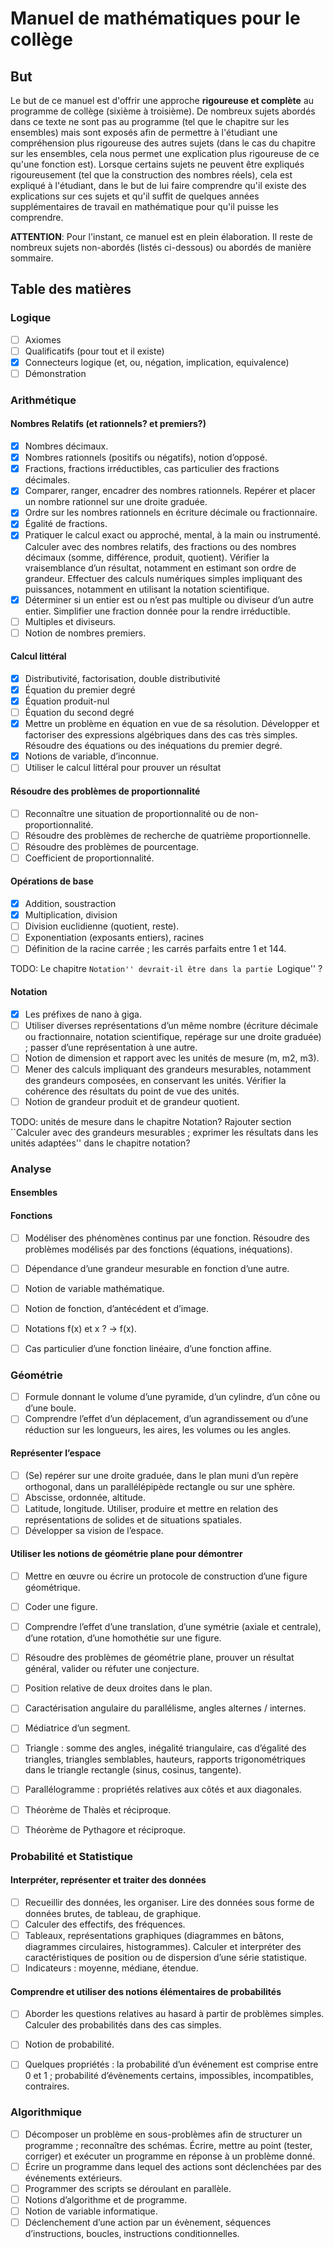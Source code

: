 # Manuel de mathématiques pour le collège

## But

Le but de ce manuel est d'offrir une approche **rigoureuse et complète** au programme de collège (sixième à troisième). De nombreux sujets abordés dans ce texte ne sont pas au programme (tel que le chapitre sur les ensembles) mais sont exposés afin de permettre à l'étudiant une compréhension plus rigoureuse des autres sujets (dans le cas du chapitre sur les ensembles, cela nous permet une explication plus rigoureuse de ce qu'une fonction est). Lorsque certains sujets ne peuvent être expliqués rigoureusement (tel que la construction des nombres réels), cela est expliqué à l'étudiant, dans le but de lui faire comprendre qu'il existe des explications sur ces sujets et qu'il suffit de quelques années supplémentaires de travail en mathématique pour qu'il puisse les comprendre.

**ATTENTION**: Pour l'instant, ce manuel est en plein élaboration. Il reste de nombreux sujets non-abordés (listés ci-dessous) ou abordés de manière sommaire.

## Table des matières

### Logique

- [ ] Axiomes
- [ ] Qualificatifs (pour tout et il existe)
- [x] Connecteurs logique (et, ou, négation, implication, equivalence)
- [ ] Démonstration

### Arithmétique

#### Nombres Relatifs (et rationnels? et premiers?)

- [x] Nombres décimaux.
- [x] Nombres rationnels (positifs ou négatifs), notion d’opposé.
- [x] Fractions, fractions irréductibles, cas particulier des fractions décimales.
- [x] Comparer, ranger, encadrer des nombres rationnels. Repérer et placer un nombre rationnel sur une droite graduée.
- [x] Ordre sur les nombres rationnels en écriture décimale ou fractionnaire.
- [x] Égalité de fractions.
- [x] Pratiquer le calcul exact ou approché, mental, à la main ou instrumenté. Calculer avec des nombres relatifs, des fractions ou des nombres décimaux (somme, différence, produit, quotient). Vérifier la vraisemblance d’un résultat, notamment en estimant son ordre de grandeur. Effectuer des calculs numériques simples impliquant des puissances, notamment en utilisant la notation scientifique.
- [x] Déterminer si un entier est ou n’est pas multiple ou diviseur d’un autre entier. Simplifier une fraction donnée pour la rendre irréductible.
- [ ] Multiples et diviseurs.
- [ ] Notion de nombres premiers.

#### Calcul littéral

- [x] Distributivité, factorisation, double distributivité
- [x] Équation du premier degré
- [x] Équation produit-nul
- [ ] Équation du second degré
- [x] Mettre un problème en équation en vue de sa résolution. Développer et factoriser des expressions algébriques dans des cas très simples. Résoudre des équations ou des inéquations du premier degré.
- [x] Notions de variable, d’inconnue.
- [ ] Utiliser le calcul littéral pour prouver un résultat

#### Résoudre des problèmes de proportionnalité

- [ ] Reconnaître une situation de proportionnalité ou de non-proportionnalité.
- [ ] Résoudre des problèmes de recherche de quatrième proportionnelle.
- [ ] Résoudre des problèmes de pourcentage.
- [ ] Coefficient de proportionnalité.

#### Opérations de base

- [x] Addition, soustraction
- [x] Multiplication, division
- [ ] Division euclidienne (quotient, reste).
- [ ] Exponentiation (exposants entiers), racines
- [ ] Définition de la racine carrée ; les carrés parfaits entre 1 et 144.

TODO: Le chapitre ``Notation'' devrait-il être dans la partie ``Logique'' ?

#### Notation

- [x] Les préfixes de nano à giga.
- [ ] Utiliser diverses représentations d’un même nombre (écriture décimale ou fractionnaire, notation scientifique, repérage sur une droite graduée) ; passer d’une représentation à une autre.
- [ ] Notion de dimension et rapport avec les unités de mesure (m, m2, m3).
- [ ] Mener des calculs impliquant des grandeurs mesurables, notamment des grandeurs composées, en conservant les unités. Vérifier la cohérence des résultats du point de vue des unités.
- [ ] Notion de grandeur produit et de grandeur quotient.

TODO: unités de mesure dans le chapitre Notation? Rajouter section ``Calculer avec des grandeurs mesurables ; exprimer les résultats dans les unités adaptées'' dans le chapitre notation?


### Analyse

#### Ensembles

#### Fonctions

- [ ] Modéliser des phénomènes continus par une fonction. Résoudre des problèmes modélisés par des fonctions (équations, inéquations).
- [ ] Dépendance d’une grandeur mesurable en fonction d’une autre.
- [ ] Notion de variable mathématique.
- [ ] Notion de fonction, d’antécédent et d’image.
- [ ] Notations f(x) et x ? → f(x).
- [ ] Cas particulier d’une fonction linéaire, d’une fonction affine.


### Géométrie

- [ ] Formule donnant le volume d’une pyramide, d’un cylindre, d’un cône ou d’une boule.
- [ ] Comprendre l’effet d’un déplacement, d’un agrandissement ou d’une réduction sur les longueurs, les aires, les volumes ou les angles.

#### Représenter l’espace

- [ ] (Se) repérer sur une droite graduée, dans le plan muni d’un repère orthogonal, dans un parallélépipède rectangle ou sur une sphère.
- [ ] Abscisse, ordonnée, altitude.
- [ ] Latitude, longitude. Utiliser, produire et mettre en relation des représentations de solides et de situations spatiales.
- [ ] Développer sa vision de l’espace.

#### Utiliser les notions de géométrie plane pour démontrer

- [ ] Mettre en œuvre ou écrire un protocole de construction d’une figure géométrique.
- [ ] Coder une figure.
- [ ] Comprendre l’effet d’une translation, d’une symétrie (axiale et centrale), d’une rotation, d’une homothétie sur une figure.
- [ ] Résoudre des problèmes de géométrie plane, prouver un résultat général, valider ou réfuter une conjecture.
- [ ] Position relative de deux droites dans le plan.
- [ ] Caractérisation angulaire du parallélisme, angles alternes / internes.
- [ ] Médiatrice d’un segment.
- [ ] Triangle : somme des angles, inégalité triangulaire, cas d’égalité des triangles, triangles semblables, hauteurs, rapports trigonométriques dans le triangle rectangle (sinus, cosinus, tangente).
- [ ] Parallélogramme : propriétés relatives aux côtés et aux diagonales.
- [ ] Théorème de Thalès et réciproque.
- [ ] Théorème de Pythagore et réciproque.


### Probabilité et Statistique

#### Interpréter, représenter et traiter des données

- [ ] Recueillir des données, les organiser. Lire des données sous forme de données brutes, de tableau, de graphique.
- [ ] Calculer des effectifs, des fréquences.
- [ ] Tableaux, représentations graphiques (diagrammes en bâtons, diagrammes circulaires, histogrammes). Calculer et interpréter des caractéristiques de position ou de dispersion d’une série statistique.
- [ ] Indicateurs : moyenne, médiane, étendue.

#### Comprendre et utiliser des notions élémentaires de probabilités

- [ ] Aborder les questions relatives au hasard à partir de problèmes simples. Calculer des probabilités dans des cas simples.
- [ ] Notion de probabilité.
- [ ] Quelques propriétés : la probabilité d’un événement est comprise entre 0 et 1 ; probabilité d’évènements certains, impossibles, incompatibles, contraires.


### Algorithmique

- [ ] Décomposer un problème en sous-problèmes afin de structurer un programme ; reconnaître des schémas. Écrire, mettre au point (tester, corriger) et exécuter un programme en réponse à un problème donné.
- [ ] Écrire un programme dans lequel des actions sont déclenchées par des événements extérieurs.
- [ ] Programmer des scripts se déroulant en parallèle.
- [ ] Notions d’algorithme et de programme.
- [ ] Notion de variable informatique.
- [ ] Déclenchement d’une action par un évènement, séquences d’instructions, boucles, instructions conditionnelles.